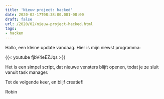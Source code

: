```yaml
---
title: 'Nieuw project: hacked'
date: 2020-02-17T08:38:00.001-08:00
draft: false
url: /2020/02/nieuw-project-hacked.html
tags: 
- hacken
---
```


Hallo, een kleine update vandaag. Hier is mijn niewst programma:  
  
{{< youtube fjbV4eEZJqs >}}
  
Het is een simpel script, dat nieuwe vensters blijft openen, todat je ze sluit vanuit task manager.
  
Tot de volgende keer, en blijf creatief!  
  
Robin
